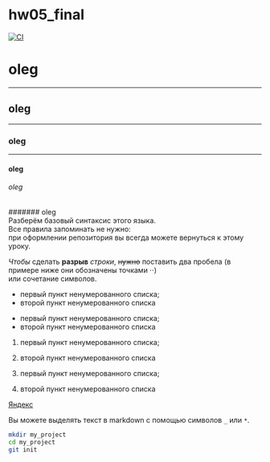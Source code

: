 # hw05_final

[![CI](https://github.com/yandex-praktikum/hw05_final/actions/workflows/python-app.yml/badge.svg?branch=master)](https://github.com/yandex-praktikum/hw05_final/actions/workflows/python-app.yml)
# oleg
---
## oleg
---
### oleg
---
#### oleg
###### oleg
####### oleg  
Разберём базовый синтаксис этого языка. <br>Все правила запоминать не нужно:<br>при оформлении репозитория вы всегда можете вернуться к этому уроку.


*Чтобы* сделать **разрыв** _строки_, ~~нужно~~ поставить два пробела (в примере ниже они обозначены точками ⋅⋅)  
или сочетание символов.


* первый пункт ненумерованного списка;
* второй пункт ненумерованного списка

- первый пункт ненумерованного списка;
- второй пункт ненумерованного списка


1. первый пункт ненумерованного списка;
2. второй пункт ненумерованного списка

3. первый пункт ненумерованного списка;
4. второй пункт ненумерованного списка


[Яндекс](https://www.yandex.ru)


Вы можете выделять текст в markdown с помощью символов `_` или `*`.


```bash
mkdir my_project
cd my_project
git init
```
